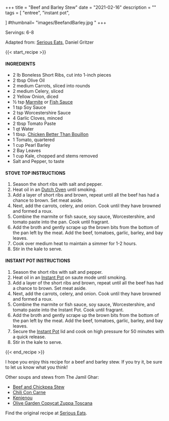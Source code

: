 +++
title = "Beef and Barley Stew"
date = "2021-02-16"
description = ""
tags = [
    "entree",
    "instant pot",
  
]
#thumbnail= "images/BeefandBarley.jpg "
+++

Servings: 6-8 <!--more-->

Adapted from: [Serious Eats](https://www.seriouseats.com/beef-barley-soup-recipe), Daniel Gritzer

{{< start_recipe >}}

#### INGREDIENTS 

* 2 lb Boneless Short Ribs, cut into 1-inch pieces  
* 2 tbsp Olive Oil 
* 2 medium Carrots, sliced into rounds 
* 2 medium Celery, sliced
* 2 Yellow Onion, diced 
* ½ tsp [Marmite](https://amzn.to/2Q2f2ZJ) or [Fish Sauce](https://amzn.to/3jMYZdj)
* 1 tsp Soy Sauce 
* 2 tsp Worcestershire Sauce
* 4 Garlic Cloves, minced 
* 2 tbsp Tomato Paste
* 1 qt Water
* 1 tbsp. [Chicken Better Than Bouillon](https://amzn.to/2Nw26us)
* 1 Tomato, quartered 
* 1 cup Pearl Barley 
* 2 Bay Leaves 
* 1 cup Kale, chopped and stems removed 
* Salt and Pepper, to taste

#### STOVE TOP INSTRUCTIONS 

1. Season the short ribs with salt and pepper. 
2. Heat oil in an [Dutch Oven](https://amzn.to/2XTgTEa) until smoking. 
3. Add a layer of short ribs and brown, repeat until all the beef has had a chance to brown. Set meat aside. 
4. Next, add the carrots, celery, and onion. Cook until they have browned and formed a roux. 
5. Combine the marmite or fish sauce, soy sauce, Worcestershire, and tomato paste into the pan. Cook until fragrant. 
6. Add the broth and gently scrape up the brown bits from the bottom of the pan left by the meat. Add the beef, tomatoes, garlic, barley, and bay leaves. 
7. Cook over medium heat to maintain a simmer for 1-2 hours. 
8. Stir in the kale to serve. 

#### INSTANT POT INSTRUCTIONS 

1. Season the short ribs with salt and pepper. 
2. Heat oil in an [Instant Pot](https://amzn.to/3qfNYCZ) on saute mode until smoking. 
3. Add a layer of the short ribs and brown, repeat until all the beef has had a chance to brown. Set meat aside. 
4. Next, add the carrots, celery, and onion. Cook until they have browned and formed a roux. 
5. Combine the marmite or fish sauce, soy sauce, Worcestershire, and tomato paste into the Instant Pot. Cook until fragrant. 
6. Add the broth and gently scrape up the brown bits from the bottom of the pan left by the meat. Add the beef, tomatoes, garlic, barley, and bay leaves. 
7. Secure the [Instant Pot](https://amzn.to/3qfNYCZ) lid and cook on high pressure for 50 minutes with a quick release.  
8. Stir in the kale to serve. 

{{< end_recipe >}}

I hope you enjoy this recipe for a beef and barley stew. If you try it, be sure to let us know what you think!

Other soups and stews from The Jamil Ghar:
* [Beef and Chickpea Stew](https://www.jamilghar.com/recipe/beef_chickpea_stew/)
* [Chili Con Carne](https://www.jamilghar.com/recipe/chili_con_carne/)
* [Kenjenou](https://www.jamilghar.com/recipe/kedjenou/)
* [Olive Garden Copycat Zuppa Toscana](https://www.jamilghar.com/recipe/zuppa_toscana/)  


Find the original recipe at [Serious Eats](https://www.seriouseats.com/beef-barley-soup-recipe). 
